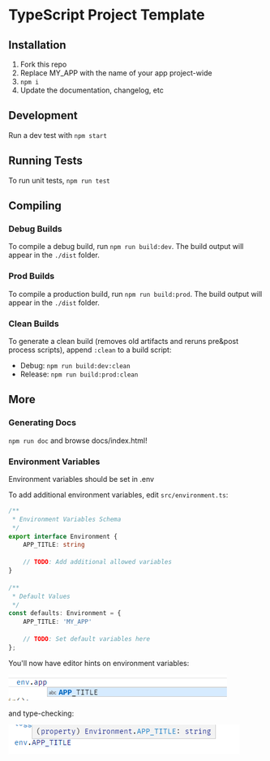 # TypeScript Project Template

## Installation

1. Fork this repo
2. Replace MY_APP with the name of your app project-wide
3. `npm i`
4. Update the documentation, changelog, etc

## Development

Run a dev test with `npm start`

## Running Tests

To run unit tests, `npm run test`

## Compiling

### Debug Builds

To compile a debug build, run `npm run build:dev`. The build output will appear in the `./dist` folder.

### Prod Builds

To compile a production build, run `npm run build:prod`. The build output will appear in the `./dist` folder.

### Clean Builds

To generate a clean build (removes old artifacts and reruns pre&post process scripts), append `:clean` to a build script:
- Debug: `npm run build:dev:clean`
- Release: `npm run build:prod:clean`

## More

### Generating Docs

`npm run doc` and browse docs/index.html!

### Environment Variables

Environment variables should be set in .env

To add additional environment variables, edit `src/environment.ts`:

```typescript
/**
 * Environment Variables Schema
 */
export interface Environment {
	APP_TITLE: string

	// TODO: Add additional allowed variables
}

/**
 * Default Values
 */
const defaults: Environment = {
	APP_TITLE: 'MY_APP'

	// TODO: Set default variables here
};
```

You'll now have editor hints on environment variables:

![Screenshot](doc/image/environment-1.png)

and type-checking:

![Screenshot](doc/image/environment-2.png)
